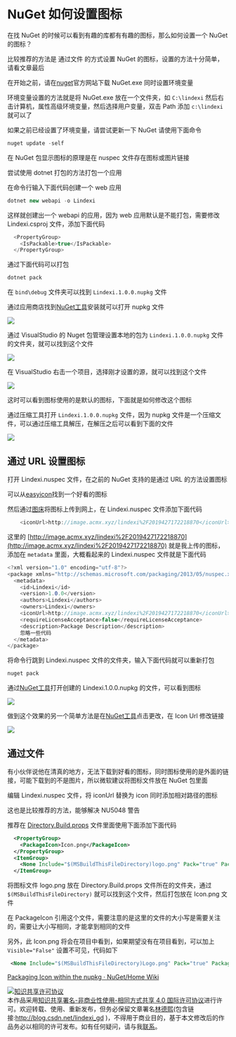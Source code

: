 # NuGet 如何设置图标

在找 NuGet 的时候可以看到有趣的库都有有趣的图标，那么如何设置一个 NuGet 的图标？

<!--more-->
<!-- CreateTime:2019/8/31 16:55:58 -->

比较推荐的方法是 通过文件 的方式设置 NuGet 的图标，设置的方法十分简单，请看文章最后

在开始之前，请在[nuget](https://www.nuget.org/downloads)官方网站下载 NuGet.exe 同时设置环境变量

环境变量设置的方法就是将 NuGet.exe 放在一个文件夹，如 `C:\lindexi` 然后右击计算机，属性高级环境变量，然后选择用户变量，双击 Path 添加 `c:\lindexi` 就可以了

如果之前已经设置了环境变量，请尝试更新一下 NuGet 请使用下面命令

```csharp
nuget update -self
```

在 NuGet 包显示图标的原理是在 nuspec 文件存在图标或图片链接

尝试使用 dotnet 打包的方法打包一个应用

在命令行输入下面代码创建一个 web 应用

```csharp
dotnet new webapi -o Lindexi
```

这样就创建出一个 webapi 的应用，因为 web 应用默认是不能打包，需要修改 Lindexi.csproj 文件，添加下面代码

```csharp
  <PropertyGroup>
    <IsPackable>true</IsPackable>
  </PropertyGroup>
```

通过下面代码可以打包

```csharp
dotnet pack
```

在 `bind\debug` 文件夹可以找到 `Lindexi.1.0.0.nupkg` 文件

通过应用商店找到[NuGet工具](https://www.microsoft.com/store/productId/9WZDNCRDMDM3)安装就可以打开 nupkg 文件

<!-- ![](image/NuGet 如何设置图标/NuGet 如何设置图标0.png) -->

![](http://cdn.lindexi.site/lindexi%2F2019427171314631)

通过 VisualStudio 的 Nuget 包管理设置本地的包为 `Lindexi.1.0.0.nupkg` 文件的文件夹，就可以找到这个文件

<!-- ![](image/NuGet 如何设置图标/NuGet 如何设置图标1.png) -->

![](http://cdn.lindexi.site/lindexi%2F2019427171628317)

在 VisualStudio 右击一个项目，选择刚才设置的源，就可以找到这个文件

<!-- ![](image/NuGet 如何设置图标/NuGet 如何设置图标2.png) -->

![](http://cdn.lindexi.site/lindexi%2F2019427171719941)

这时可以看到图标使用的是默认的图标，下面就是如何修改这个图标

通过压缩工具打开 `Lindexi.1.0.0.nupkg` 文件，因为 nupkg 文件是一个压缩文件，可以通过压缩工具解压，在解压之后可以看到下面的文件

<!-- ![](image/NuGet 如何设置图标/NuGet 如何设置图标3.png) -->

![](http://cdn.lindexi.site/lindexi%2F2019427171845798)

## 通过 URL 设置图标

打开 Lindexi.nuspec 文件，在之前的 NuGet 支持的是通过 URL 的方法设置图标

可以从[easyicon](https://www.easyicon.net/)找到一个好看的图标

然后通过[图床](https://www.microsoft.com/store/productId/9NBLGGH562R2)将图标上传到网上，在 Lindexi.nuspec 文件添加下面代码

```csharp
    <iconUrl>http://image.acmx.xyz/lindexi%2F2019427172218870</iconUrl>
```

这里的 [http://image.acmx.xyz/lindexi%2F2019427172218870](http://image.acmx.xyz/lindexi%2F2019427172218870) 就是我上传的图标，添加在 `metadata` 里面，大概看起来的 Lindexi.nuspec 文件就是下面代码

```csharp
<?xml version="1.0" encoding="utf-8"?>
<package xmlns="http://schemas.microsoft.com/packaging/2013/05/nuspec.xsd">
  <metadata>
    <id>Lindexi</id>
    <version>1.0.0</version>
    <authors>Lindexi</authors>
    <owners>Lindexi</owners>
    <iconUrl>http://image.acmx.xyz/lindexi%2F2019427172218870</iconUrl>
    <requireLicenseAcceptance>false</requireLicenseAcceptance>
    <description>Package Description</description>
    忽略一些代码
  </metadata>
</package>
```

将命令行跳到 Lindexi.nuspec 文件的文件夹，输入下面代码就可以重新打包

```csharp
nuget pack
```

通过[NuGet工具](https://www.microsoft.com/store/productId/9WZDNCRDMDM3)打开创建的 Lindexi.1.0.0.nupkg 的文件，可以看到图标

<!-- ![](image/NuGet 如何设置图标/NuGet 如何设置图标4.png) -->

![](http://cdn.lindexi.site/lindexi%2F2019427172758582)

做到这个效果的另一个简单方法是在[NuGet工具](https://www.microsoft.com/store/productId/9WZDNCRDMDM3)点击更改，在 Icon Url 修改链接

<!-- ![](image/NuGet 如何设置图标/NuGet 如何设置图标5.png) -->

![](http://cdn.lindexi.site/lindexi%2F201942885043521)

## 通过文件

有小伙伴说他在清真的地方，无法下载到好看的图标，同时图标使用的是外面的链接，可能下载到的不是图片，所以微软建议将图标文件放在 NuGet 包里面

编辑 Lindexi.nuspec 文件，将 iconUrl 替换为 icon 同时添加相对路径的图标

这也是比较推荐的方法，能够解决 NU5048 警告

推荐在 [Directory.Build.props](https://blog.lindexi.com/post/Roslyn-%E4%BD%BF%E7%94%A8-Directory.Build.props-%E6%96%87%E4%BB%B6%E5%AE%9A%E4%B9%89%E7%BC%96%E8%AF%91.html) 文件里面使用下面添加下面代码

```xml
  <PropertyGroup>
    <PackageIcon>Icon.png</PackageIcon>
  </PropertyGroup>
  <ItemGroup>
    <None Include="$(MSBuildThisFileDirectory)logo.png" Pack="true" PackagePath="Icon.png"></None>
  </ItemGroup>
```

将图标文件 logo.png 放在 Directory.Build.props 文件所在的文件夹，通过 `$(MSBuildThisFileDirectory)` 就可以找到这个文件，然后打包放在 Icon.png 文件

在 PackageIcon 引用这个文件，需要注意的是这里的文件的大小写是需要关注的，需要让大小写相同，才能拿到相同的文件

另外，此 Icon.png 将会在项目中看到，如果期望没有在项目看到，可以加上 `Visible="False"` 设置不可见，代码如下

```xml
 <None Include="$(MSBuildThisFileDirectory)Logo.png" Pack="true" PackagePath="Icon.png" Visible="False"></None>
```

[Packaging Icon within the nupkg · NuGet/Home Wiki](https://github.com/NuGet/Home/wiki/Packaging-Icon-within-the-nupkg )

<a rel="license" href="http://creativecommons.org/licenses/by-nc-sa/4.0/"><img alt="知识共享许可协议" style="border-width:0" src="https://i.creativecommons.org/l/by-nc-sa/4.0/88x31.png" /></a><br />本作品采用<a rel="license" href="http://creativecommons.org/licenses/by-nc-sa/4.0/">知识共享署名-非商业性使用-相同方式共享 4.0 国际许可协议</a>进行许可。欢迎转载、使用、重新发布，但务必保留文章署名[林德熙](http://blog.csdn.net/lindexi_gd)(包含链接:http://blog.csdn.net/lindexi_gd )，不得用于商业目的，基于本文修改后的作品务必以相同的许可发布。如有任何疑问，请与我[联系](mailto:lindexi_gd@163.com)。
